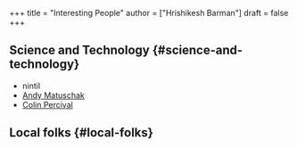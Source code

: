 +++
title = "Interesting People"
author = ["Hrishikesh Barman"]
draft = false
+++

## Science and Technology {#science-and-technology}

-   nintil
-   [Andy Matuschak](https://andymatuschak.org/)
-   [Colin Percival](https://en.wikipedia.org/wiki/Colin_Percival)


## Local folks {#local-folks}
